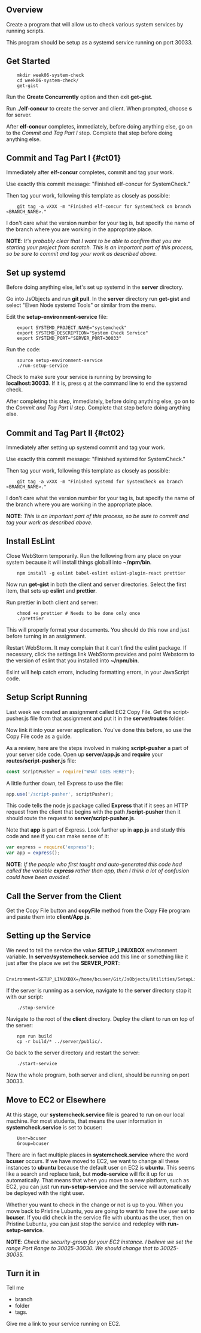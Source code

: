 ## Overview

Create a program that will allow us to check various system services by running scripts.

This program should be setup as a systemd service running on port 30033.

## Get Started

		mkdir week06-system-check
		cd week06-system-check/
		get-gist

Run the **Create Concurrently** option and then exit **get-gist**.

Run **./elf-concur** to create the server and client. When prompted, choose **s** for server.

After **elf-concur** completes, immediately, before doing anything else, go on to the _Commit and Tag Part I_ step. Complete that step before doing anything else.

## Commit and Tag Part I {#ct01}

Immediately after **elf-concur** completes, commit and tag your work.

Use exactly this commit message: "Finished elf-concur for SystemCheck."

Then tag your work, following this template as closely as possible:

		git tag -a vXXX -m "Finished elf-concur for SystemCheck on branch <BRANCH_NAME>."

I don't care what the version number for your tag is, but specify the name of the branch where you are working in the appropriate place.

**NOTE**: _It's probably clear that I want to be able to confirm that you are starting your project from scratch. This is an important part of this process, so be sure to commit and tag your work as described above._

## Set up systemd

Before doing anything else, let's set up systemd in the **server** directory.

Go into JsObjects and run **git pull**. In the **server** directory run **get-gist** and select "Elven Node systemd Tools" or similar from the menu.

Edit the **setup-environment-service** file:

		export SYSTEMD_PROJECT_NAME="systemcheck"
		export SYSTEMD_DESCRIPTION="System Check Service"
		export SYSTEMD_PORT="SERVER_PORT=30033"

Run the code:

		source setup-environment-service
		./run-setup-service

Check to make sure your service is running by browsing to **localhost:30033**. If it is, press q at the command line to end the systemd check.

After completing this step, immediately, before doing anything else, go on to the _Commit and Tag Part II_ step. Complete that step before doing anything else.

## Commit and Tag Part II {#ct02}

Immediately after setting up systemd commit and tag your work.

Use exactly this commit message: "Finished systemd for SystemCheck."

Then tag your work, following this template as closely as possible:

		git tag -a vXXX -m "Finished systemd for SystemCheck on branch <BRANCH_NAME>."

I don't care what the version number for your tag is, but specify the name of the branch where you are working in the appropriate place.

**NOTE**: _This is an important part of this process, so be sure to commit and tag your work as described above._

## Install EsLint

Close WebStorm temporarily. Run the following from any place on your system because it will install things globall into **~/npm/bin**.

		npm install -g eslint babel-eslint eslint-plugin-react prettier

Now run **get-gist** in both the client and server directories. Select the first item, that sets up **eslint** and **prettier**.

Run prettier in both client and server:

		chmod +x prettier # Needs to be done only once
		./prettier

This will properly format your documents. You should do this now and just before turning in an assignment.

Restart WebStorm. It may complain that it can't find the eslint package. If necessary, click the settings link WebStorm provides and point Webstorm to the version of eslint that you installed into **~/npm/bin**.

Eslint will help catch errors, including formatting errors, in your JavaScript code.

## Setup Script Running

Last week we created an assignment called EC2 Copy File. Get the
script-pusher.js file from that assignment and put it in the **server/routes** folder.

Now link it into your server application. You've done this before, so use the Copy File code as a guide.

As a review, here are the steps involved in making **script-pusher** a part of your server side code. Open up **server/app.js** and **require** your **routes/script-pusher.js** file:

```javascript
const scriptPusher = require("WHAT GOES HERE?");
```

A little further down, tell Express to use the file:

```javascript
app.use('/script-pusher', scriptPusher);
```

This code tells the node js package called **Express** that if it sees an HTTP request from the client that begins with the path **/script-pusher** then it should route the request to **server/script-pusher.js**.

Note that **app** is part of Express. Look further up in **app.js** and study this code and see if you can make sense of it:

```javascript
var express = require('express');
var app = express();
```

**NOTE**: _If the people who first taught and auto-generated this code had called the variable **express** rather than app, then I think a lot of confusion could have been avoided._

## Call the Server from the Client

Get the Copy File button and **copyFile** method from the Copy File program and paste them into **client/App.js**.

## Setting up the Service

We need to tell the service the value **SETUP_LINUXBOX** environment variable. In **server/systemcheck.service** add this line or something like it just after the place we set the **SERVER_PORT**:

		Environment=SETUP_LINUXBOX=/home/bcuser/Git/JsObjects/Utilities/SetupLinuxBox

If the server is running as a service, navigate to the **server** directory stop it with our script:

		./stop-service

Navigate to the root of the **client** directory. Deploy the client to run on top of the server:

		npm run build
		cp -r build/* ../server/public/.

Go back to the server directory and restart the server:

		./start-service

Now the whole program, both server and client, should be running on port 30033.

## Move to EC2 or Elsewhere

At this stage, our **systemcheck.service** file is geared to run on our local machine. For most students, that means the user information in **systemcheck.service** is set to bcuser:

		User=bcuser
		Group=bcuser

There are in fact multiple places in **systemcheck.service** where the word **bcuser** occurs. If we have moved to EC2, we want to change all these instances to **ubuntu** because the default user on EC2 is **ubuntu**. This seems like a search and replace task, but **mode-service** will fix it up for us automatically. That means that when you move to a new platform, such as EC2, you can just run **run-setup-service** and the service will automatically be deployed with the right user.

Whether you want to check in the change or not is up to you. When you move back to Pristine Lubuntu, you are going to want to have the user set to **bcuser**. If you did check in the service file with ubuntu as the user, then on Pristine Lubuntu, you can just stop the service and redeploy with **run-setup-service**.

**NOTE**: _Check the security-group for your EC2 instance. I believe we set the range Port Range to 30025-30030. We should change that to 30025-30035._

## Turn it in		

Tell me

- branch
- folder
- tags.

Give me a link to your service running on EC2.
